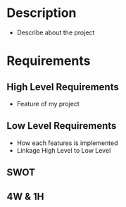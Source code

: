 # Description
* Describe about the project

# Requirements

## High Level Requirements
* Feature of my project

## Low Level Requirements
* How each features is implemented
* Linkage High Level to Low Level

## SWOT

## 4W & 1H

